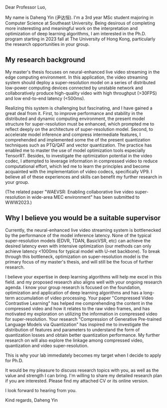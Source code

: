 Dear Professor Luo,

My name is Daheng Yin (尹达恒). I'm a 3rd year MSc student majoring in Computer Science at Southeast University. Being desirous of completing more insteresting and meaningful work on the interpretation and optimization of deep learning algorithms, I am interested in the Ph.D. program starting in 2023 fall at The University of Hong Kong, particularly the research opportunities in your group.

## My research background

My master's thesis focuses on neural-enhanced live video streaming in the edge computing environment. In this application, the video streaming system should deploy a super-resolution model on a series of distributed low-power computing devices connected by unstable network and collaboratively produce high-quality video with high throughput (>30FPS) and low end-to-end latency (<500ms).

Realizing this system is challenging but fascinating, and I have gained a great deal from it. First, to improve performance and stability in the distributed and dynamic computing environment, the present model structure for super-resolution must be enhanced, which prompted me to reflect deeply on the architecture of super-resolution model. Second, to accelerate model inference and compress intermediate features, I comprehended and implemented some the of the present quantization techniques such as PTQ/QAT and vector quantization. The practice has enabled me to master the use of model optimization tools especially TensorRT. Besides, to investigate the optimization potential in the video codec, I attempted to leverage information in compressed video to reduce computational effort, which led me to learn the principles and become acquainted with the implementation of video codecs, specifically VP9. I believe all of these experiences and skills can benefit my further research in your group.

(The related paper "WAEVSR: Enabling collaborative live video super-resolution in wide-area MEC environment" has been submitted to WWW2023.)

## Why I believe you would be a suitable supervisor

Currently, the neural-enhanced live video streaming system is bottlenecked by the performance of the model inference latency. None of the typical super-resolution models (EDVR, TDAN, BasicVSR, etc) can achieve the desired latency even with intensive optimization (our methods can only achieve latency <1000ms for typical model with U-net backbone). To break through this bottleneck, optimization on super-resolution model is the primary focus of my master's thesis, and will still be the focus of further research.

I believe your expertise in deep learning algorithms will help me excel in this field. and my proposed research also aligns well with your ongoing research agenda. I know your group research is focused on the foundation, optimization and application of deep learning algorithms and has a long-term accumulation of video processing. Your paper "Compressed Video Contrastive Learning" has helped me comprehending the content in the compressed video and how it relates to the raw video frames, and has motivated my exploration on utilizing the information in compressed video for super-resolution. Your research "Compression of Generative Pre-trained Language Models via Quantization" has inspired me to investigate the distribution of features and parameters to understand the form of quantization losses and obtain better quantization performance. My further research on will also explore the linkage among compressed video, quantization and video super-resolution.

This is why your lab immediately becomes my target when I decide to apply for Ph.D.

It would be my pleasure to discuss research topics with you, as well as the value and strength I can bring. I'm willing to share my detailed research plan if you are interested.
Please find my attached CV or its online version.

I look forward to hearing from you.

Kind regards,
Daheng Yin